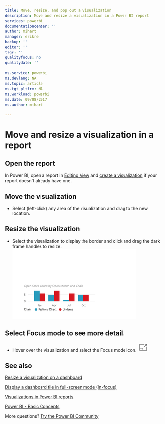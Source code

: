 ```yaml
---
title: Move, resize, and pop out a visualization
description: Move and resize a visualization in a Power BI report
services: powerbi
documentationcenter: ''
author: mihart
manager: erikre
backup: ''
editor: ''
tags: ''
qualityfocus: no
qualitydate: ''

ms.service: powerbi
ms.devlang: NA
ms.topic: article
ms.tgt_pltfrm: NA
ms.workload: powerbi
ms.date: 09/08/2017
ms.author: mihart

---
```

# Move and resize a visualization in a report
## Open the report
In Power BI, open a report in [Editing View](powerbi-service-go-from-reading-view-to-editing-view.md) and [create a visualization](power-bi-report-add-visualizations-i.md) if your report doesn't already have one.

## Move the visualization﻿
* Select (left-click) any area of the visualization and drag to the new location. 

## Resize the visualization
* Select the visualization to display the border and click and drag the dark frame handles to resize.  
  ![](media/powerbi-service-move-and-resize-a-visualization/Untitled.gif)

## Select Focus mode to see more detail.
* Hover over the visualization and select the Focus mode icon.
  ![](media/powerbi-service-move-and-resize-a-visualization/PBI_PopOutIcon.jpg)

## See also
[Resize a visualization on a dashboard](powerbi-service-edit-a-tile-in-a-dashboard.md)

[Display a dashboard tile in full-screen mode (In-focus)](powerbi-service-display-dash-in-focus-mode.md)

[Visualizations in Power BI reports](power-bi-report-visualizations.md)

[Power BI - Basic Concepts](powerbi-service-basic-concepts.md)  

More questions? [Try the Power BI Community](http://community.powerbi.com/)

